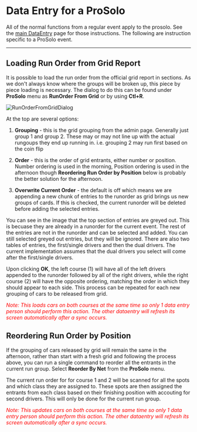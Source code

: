 # Data Entry for a ProSolo

All of the normal functions from a regular event apply to the prosolo.  See the [main DataEntry](dataentry.md) page for those instructions. The
following are instruction specific to a ProSolo event.

---

## Loading Run Order from Grid Report

It is possible to load the run order from the official grid report in sections.  As we don't always know where the groups will be broken up, this
piece by piece loading is necessary.  The dialog to do this can be found under **ProSolo** menu as **RunOrder From Grid** or by using **Ctl+R**.

![RunOrderFromGridDialog](images/loadrunorder.gif)

At the top are several options:

1. **Grouping** - this is the grid grouping from the admin page.  Generally just group 1 and group 2.  These may or may not line up with the actual
rungoups they end up running in.  i.e. grouping 2 may run first based on the coin flip

2. **Order** - this is the order of grid entrants, either number or position.  Number ordering is used in the morning, Position ordering is used in
the afternoon though **Reordering Run Order by Position** below is probably the better solution for the afternoon.

3. **Overwrite Current Order** - the default is off which means we are appending a new chunk of entries to the runorder as grid brings us new groups
of cards.  If this is checked, the current runorder will be deleted before adding the selected entries.

You can see in the image that the top section of entries are greyed out.  This is becuase they are already in a runorder for the current event. The
rest of the entries are not in the runorder and can be selected and added.  You can still selected greyed out entries, but they will be ignored. There
are also two tables of entries, the first/single drivers and then the dual drivers.  The current implementation assumes that the dual drivers you
select will come after the first/single drivers.

Upon clicking **OK**, the left course (1) will have all of the left drivers appended to the runorder followed by all of the right drivers, while
the right course (2) will have the opposite ordering, matching the order in which they should appear to each side.  This process can be repeated for
each new grouping of cars to be released from grid.

*<span style='color:red'>Note:  This loads cars on both courses at the same time so only 1 data entry person should perform this action.  The other
dataentry will refresh its screen automatically after a sync occurs.</span>*


## Reordering Run Order by Position

If the grouping of cars released by grid will remain the same in the afternoon, rather than start with a fresh grid and following the process above,
you can run a single command to reorder all the entrants in the current run group.  Select **Reorder By Net** from the **ProSolo** menu.

The current run order for for course 1 and 2 will be scanned for all the spots and which class they are assigned to.  These spots are then assigned
the entrants from each class based on their finishing position with accouting for second drivers.  This will only be done for the current run group.

*<span style='color:red'>Note:  This updates cars on both courses at the same time so only 1 data entry person should perform this action.  The other
dataentry will refresh its screen automatically after a sync occurs.</span>*


